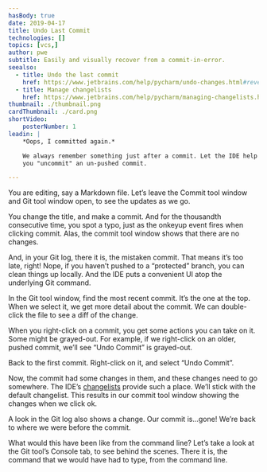 ```yaml
---
hasBody: true
date: 2019-04-17
title: Undo Last Commit
technologies: []
topics: [vcs,]
author: pwe
subtitle: Easily and visually recover from a commit-in-error.
seealso:
  - title: Undo the last commit
    href: https://www.jetbrains.com/help/pycharm/undo-changes.html#revert-last-commit
  - title: Manage changelists
    href: https://www.jetbrains.com/help/pycharm/managing-changelists.html
thumbnail: ./thumbnail.png
cardThumbnail: ./card.png
shortVideo:
    posterNumber: 1
leadin: |
    *Oops, I committed again.*    

    We always remember something just after a commit. Let the IDE help 
    you "uncommit" an un-pushed commit.

---
```

You are editing, say a Markdown file. 
Let’s leave the Commit tool window and Git tool window open, to see the updates as we go.

You change the title, and make a commit. 
And for the thousandth consecutive time, you spot a typo, just as the onkeyup event fires when clicking commit. 
Alas, the commit tool window shows that there are no changes.

And, in your Git log, there it is, the mistaken commit.
That means it’s too late, right!
Nope, if you haven’t pushed to a “protected” branch, you can clean things up locally. 
And the IDE puts a convenient UI atop the underlying Git command.

In the Git tool window, find the most recent commit. 
It’s the one at the top. 
When we select it, we get more detail about the commit. 
We can double-click the file to see a diff of the change.

When you right-click on a commit, you get some actions you can take on it. 
Some might be grayed-out. 
For example, if we right-click on an older, pushed commit, we’ll see “Undo Commit” is grayed-out.

Back to the first commit. 
Right-click on it, and select “Undo Commit”.

Now, the commit had some changes in them, and these changes need to go somewhere. 
The IDE’s [changelists](https://www.jetbrains.com/help/pycharm/managing-changelists.html) provide such a place. 
We’ll stick with the default changelist. 
This results in our commit tool window showing the changes when we click ok.

A look in the Git log also shows a change.
Our commit is…gone! 
We’re back to where we were before the commit.

What would this have been like from the command line? 
Let’s take a look at the Git tool’s Console tab, to see behind the scenes. 
There it is, the command that we would have had to type, from the command line.
